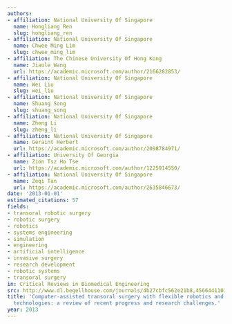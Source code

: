 ```yaml
---
authors:
- affiliation: National University Of Singapore
  name: Hongliang Ren
  slug: hongliang_ren
- affiliation: National University Of Singapore
  name: Chwee Ming Lim
  slug: chwee_ming_lim
- affiliation: The Chinese University Of Hong Kong
  name: Jiaole Wang
  url: https://academic.microsoft.com/author/2166282853/
- affiliation: National University Of Singapore
  name: Wei Liu
  slug: wei_liu
- affiliation: National University Of Singapore
  name: Shuang Song
  slug: shuang_song
- affiliation: National University Of Singapore
  name: Zheng Li
  slug: zheng_li
- affiliation: National University Of Singapore
  name: Geraint Herbert
  url: https://academic.microsoft.com/author/2098784971/
- affiliation: University Of Georgia
  name: Zion Tsz Ho Tse
  url: https://academic.microsoft.com/author/1225914550/
- affiliation: National University Of Singapore
  name: Zeqi Tan
  url: https://academic.microsoft.com/author/2635846673/
date: '2013-01-01'
estimated_citations: 57
fields:
- transoral robotic surgery
- robotic surgery
- robotics
- systems engineering
- simulation
- engineering
- artificial intelligence
- invasive surgery
- research development
- robotic systems
- transoral surgery
in: Critical Reviews in Biomedical Engineering
src: http://www.dl.begellhouse.com/journals/4b27cbfc562e21b8,4566441101015d3d,715d9d014136b7ee.html
title: 'Computer-assisted transoral surgery with flexible robotics and navigation
  technologies: a review of recent progress and research challenges.'
year: 2013
---
```

